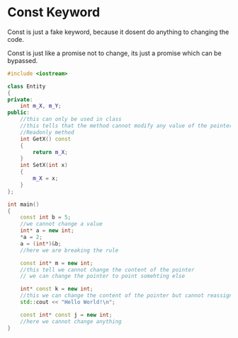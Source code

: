 # Const Keyword

Const is just a fake keyword, because it dosent do anything to changing the code.

Const is just like a promise not to change, its just a promise which can be bypassed.

```c++
#include <iostream>

class Entity
{
private:
    int m_X, m_Y;
public:
    //this can only be used in class
    //this tells that the method cannot modify any value of the pointer using this method
    //Readonly method
    int GetX() const
    {
        return m_X;
    }
    int SetX(int x)
    {
        m_X = x;
    }
};

int main()
{
    const int b = 5;
    //we cannot change a value
    int* a = new int;
    *a = 2;
    a = (int*)&b;
    //here we are breaking the rule

    const int* m = new int;
    //this tell we cannot change the content of the pointer
    // we can change the pointer to point somehting else

    int* const k = new int;
    //this we can change the content of the pointer but cannot reassign this.
    std::cout << "Hello World!\n";

    const int* const j = new int;
    //here we cannot change anything
}
```

